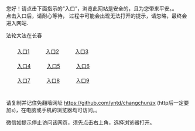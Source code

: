 您好！请点击下面指示的“入口”，浏览此网站是安全的，且为您带来平安。。 <br/>
点击入口后，请耐心等待， 过程中可能会出现无法打开的提示，请忽略，最终会进入网站. </br>

法轮大法在长春<br/>
<div style="padding:10px"><a style="margin:20px" target="_blank" href="https://d1qrsj2aq8gd7z.cloudfront.net/2Qpsp?mxmiw" id="ccLink1" rel="nofollow">入口1</a> <a target="_blank" style="margin:20px" href="https://d19hvjo918319c.cloudfront.net/2Qpsp?jqorgj" id="ccLink2" rel="nofollow">入口2</a> <a style="margin:20px" target="_blank" href="https://d1g3t7t9zb6v3q.cloudfront.net/2Qpsp?vwzibzt" id="ccLink3" rel="nofollow">入口3</a></div>

<div style="padding:10px" ><a style="margin:20px" target="_blank" href="https://d1qrsj2aq8gd7z.cloudfront.net/2Qpsp?mxmiw" id="ccLink4" rel="nofollow">入口4</a> <a style="margin:20px" href="https://d19hvjo918319c.cloudfront.net/2Qpsp?jqorgj" target="_blank" id="ccLink5" rel="nofollow">入口5</a> <a style="margin:20px" href="https://d1g3t7t9zb6v3q.cloudfront.net/2Qpsp?vwzibzt" target="_blank" id="ccLink6" rel="nofollow">入口6</a></div>

<div style="padding:10px"><a style="margin:20px" target="_blank" href="https://d1qrsj2aq8gd7z.cloudfront.net/2Qpsp?mxmiw" id="ccLink7" rel="nofollow">入口7</a> <a style="margin:20px" href="https://d19hvjo918319c.cloudfront.net/2Qpsp?jqorgj" target="_blank" id="ccLink8" rel="nofollow">入口8</a> <a style="margin:20px" target="_blank" href="https://d1g3t7t9zb6v3q.cloudfront.net/2Qpsp?vwzibzt" id="ccLink9" rel="nofollow">入口9</a></div>

<br/>



请复制并记住免翻墙网址 https://github.com/yntd/changchunzx (http后一定要加s)，在电脑或手机的浏览器均可访问。。<br/>

微信如提示停止访问该网页，须先点击右上角，选择浏览器打开。

